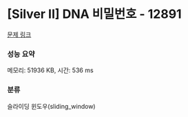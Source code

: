 # [Silver II] DNA 비밀번호 - 12891 

[문제 링크](https://www.acmicpc.net/problem/12891) 

### 성능 요약

메모리: 51936 KB, 시간: 536 ms

### 분류

슬라이딩 윈도우(sliding_window)

